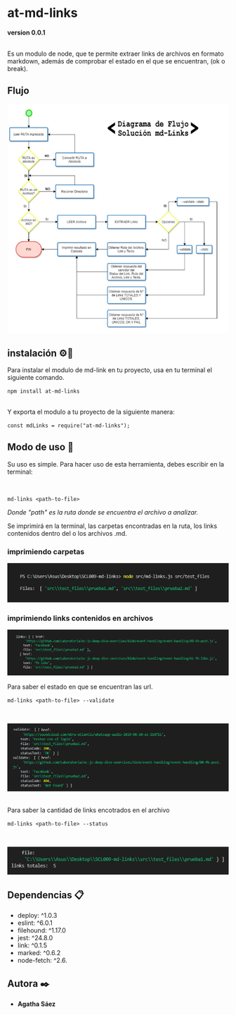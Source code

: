 # at-md-links 
**version 0.0.1**

<br>
Es un modulo de node, que te permite extraer links de archivos en formato markdown, además de comprobar el estado en el que se encuentran, (ok o break).

## Flujo
![flujo](img/flujo.png)

## instalación  ⚙️🔧

Para instalar el modulo de md-link en tu proyecto, usa en tu terminal el siguiente comando.

```
npm install at-md-links
```
<br>
Y exporta el modulo a tu proyecto de la siguiente manera:

```
const mdLinks = require("at-md-links");
```

## Modo de uso 📌

Su uso es simple. Para hacer uso de esta herramienta, debes escribir en la terminal:

<br>

```
md-links <path-to-file>
```
_Donde "path" es la ruta donde se encuentra el archivo a analizar._

Se imprimirá en la terminal, las carpetas encontradas en la ruta, los links contenidos dentro del o los archivos .md.
<br>
### imprimiendo carpetas
![imprimiendo-carpetas](img/imprimiendo-carpetas.png)
<br>
### imprimiendo links contenidos en archivos
![links-encontrados](img/links-encontrados.png)
<br>

Para saber el estado en que se encuentran las url.
```
md-links <path-to-file> --validate
```
<br>

![links-validados](img/links-validados.png)

<br>
Para saber la cantidad de links encotrados en el archivo

```
md-links <path-to-file> --status
```
<br>

![links totales](img/links-totales.png)



## Dependencias 📋
* deploy: ^1.0.3
* eslint: ^6.0.1
* filehound: ^1.17.0
* jest: ^24.8.0
* link: ^0.1.5
* marked: ^0.6.2
* node-fetch: ^2.6.

## Autora ✒️
* **Agatha Sáez**

